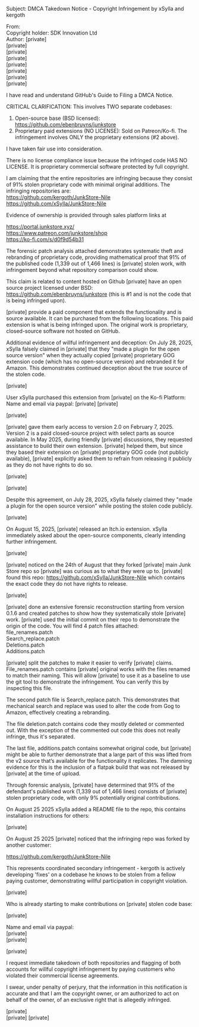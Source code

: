 Subject: DMCA Takedown Notice - Copyright Infringement by xSylla and kergoth

From:  
Copyright holder: SDK Innovation Ltd  
Author: [private]  
[private]  
[private]  
[private]  
[private]  
[private]  
[private]  
[private]  

I have read and understand GitHub's Guide to Filing a DMCA Notice.

CRITICAL CLARIFICATION: This involves TWO separate codebases:  
1. Open-source base (BSD licensed): https://github.com/ebenbruyns/junkstore  
2. Proprietary paid extensions (NO LICENSE): Sold on Patreon/Ko-fi. The infringement
involves ONLY the proprietary extensions (#2 above).

I have taken fair use into consideration.

There is no license compliance issue because the infringed code HAS NO LICENSE. It is
proprietary commercial software protected by full copyright.

I am claiming that the entire repositories are infringing because they consist of 91% stolen
proprietary code with minimal original additions. The infringing repositories are:  
https://github.com/kergoth/JunkStore-Nile  
https://github.com/xSylla/JunkStore-Nile

Evidence of ownership is provided through sales platform links at

https://portal.junkstore.xyz/  
https://www.patreon.com/junkstore/shop  
https://ko-fi.com/s/d0f9d54b31  

The forensic patch analysis attached demonstrates systematic theft and rebranding of
proprietary code, providing mathematical proof that 91% of the published code (1,339 out of
1,466 lines) is [private] stolen work, with infringement beyond what repository comparison could
show.

This claim is related to content hosted on Github [private] have an open source project licensed
under BSD: https://github.com/ebenbruyns/junkstore (this is #1 and is not the code that is
being infringed upon).

[private] provide a paid component that extends the functionality and is source available. It can be
purchased from the following locations. This paid extension is what is being infringed upon.
The original work is proprietary, closed-source software not hosted on GitHub.

Additional evidence of willful infringement and deception: On July 28, 2025, xSylla falsely
claimed in [private] that they "made a plugin for the open source version" when they actually
copied [private] proprietary GOG extension code (which has no open-source version) and
rebranded it for Amazon. This demonstrates continued deception about the true source of
the stolen code.

[private]

User xSylla purchased this extension from [private] on the Ko-fi Platform:  
Name and email via paypal: [private] [private]

[private]

[private] gave them early access to version 2.0 on February 7, 2025. Version 2 is a paid
closed-source project with select parts as source available. In May 2025, during friendly
[private] discussions, they requested assistance to build their own extension. [private] helped them,
but since they based their extension on [private] proprietary GOG code (not publicly available), [private]
explicitly asked them to refrain from releasing it publicly as they do not have rights to do so.

[private]

[private]

Despite this agreement, on July 28, 2025, xSylla falsely claimed they "made a plugin for the
open source version" while posting the stolen code publicly.

[private]

On August 15, 2025, [private] released an Itch.io extension. xSylla immediately asked about the
open-source components, clearly intending further infringement.

[private]

[private] noticed on the 24th of August that they forked [private] main Junk Store repo so [private] was curious as
to what they were up to. [private] found this repo: https://github.com/xSylla/JunkStore-Nile which
contains the exact code they do not have rights to release.

[private]

[private] done an extensive forensic reconstruction starting from version 0.1.6 and created
patches to show how they systematically stole [private] work. [private] used the initial commit on their
repo to demonstrate the origin of the code. You will find 4 patch files attached:  
file_renames.patch  
Search_replace.patch  
Deletions.patch  
Additions.patch  

[private] split the patches to make it easier to verify [private] claims. File_renames.patch contains [private]
original works with the files renamed to match their naming. This will allow [private] to use it as a
baseline to use the git tool to demonstrate the infringement. You can verify this by inspecting
this file.

The second patch file is Search_replace.patch. This demonstrates that mechanical search
and replace was used to alter the code from Gog to Amazon, effectively creating a
rebranding.

The file deletion.patch contains code they mostly deleted or commented out. With the
exception of the commented out code this does not really infringe, thus it's separated.

The last file, additions.patch contains somewhat original code, but [private] might be able to further
demonstrate that a large part of this was lifted from the v2 source that’s available for the
functionality it replicates. The damning evidence for this is the inclusion of a flatpak build that
was not released by [private] at the time of upload.

Through forensic analysis, [private] have determined that 91% of the defendant's published work
(1,339 out of 1,466 lines) consists of [private] stolen proprietary code, with only 9% potentially
original contributions.

On August 25 2025 xSylla added a README file to the repo, this contains installation
instructions for others:

[private]

On August 25 2025 [private] noticed that the infringing repo was forked by another customer:

https://github.com/kergoth/JunkStore-Nile

This represents coordinated secondary infringement - kergoth is actively developing 'fixes'
on a codebase he knows to be stolen from a fellow paying customer, demonstrating willful
participation in copyright violation.

[private]

Who is already starting to make contributions on [private] stolen code base:

[private]

Name and email via paypal:  
[private]  
[private]

[private]

I request immediate takedown of both repositories and flagging of both accounts for willful
copyright infringement by paying customers who violated their commercial license
agreements.

I swear, under penalty of perjury, that the information in this notification is accurate and that I
am the copyright owner, or am authorized to act on behalf of the owner, of an exclusive right
that is allegedly infringed.

[private]  
[private] [private]
